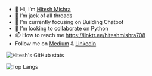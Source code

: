 - 👋 Hi, I’m [Hitesh Mishra](https://linktr.ee/hiteshmishra708)
- 👀 I’m jack of all threads
- 🌱 I’m currently focusing on Building Chatbot
- 💞️ I’m looking to collaborate on Python
- 📫 How to reach me https://linktr.ee/hiteshmishra708
- Follow me on [Medium](https://hiteshmishra708.medium.com/) & [Linkedin](https://www.linkedin.com/in/hiteshmishra708/)

![Hitesh's GitHub stats](https://github-readme-stats.vercel.app/api?username=hiteshmishra708&show_icons=true&theme=radical)

![Top Langs](https://github-readme-stats.vercel.app/api/top-langs/?username=hiteshmishra708&layout=compact)

<!---![Hitesh's wakatime stats](https://github-readme-stats.vercel.app/api/wakatime?username=hiteshmishra708)--->
<!---
hiteshmishra708/hiteshmishra708 is a ✨ special ✨ repository because its `README.md` (this file) appears on your GitHub profile.
You can click the Preview link to take a look at your changes.
--->
